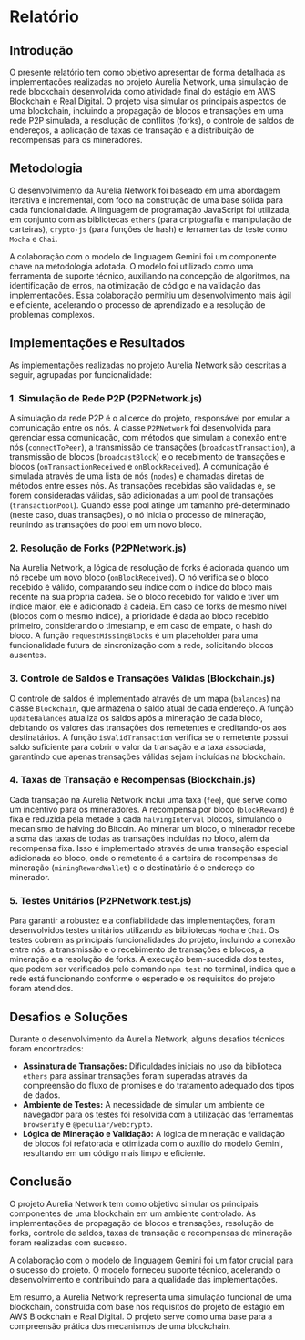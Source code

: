 # Relatório

## Introdução

O presente relatório tem como objetivo apresentar de forma detalhada as implementações realizadas no projeto Aurelia Network, uma simulação de rede blockchain desenvolvida como atividade final do estágio em AWS Blockchain e Real Digital. O projeto visa simular os principais aspectos de uma blockchain, incluindo a propagação de blocos e transações em uma rede P2P simulada, a resolução de conflitos (forks), o controle de saldos de endereços, a aplicação de taxas de transação e a distribuição de recompensas para os mineradores.

## Metodologia

O desenvolvimento da Aurelia Network foi baseado em uma abordagem iterativa e incremental, com foco na construção de uma base sólida para cada funcionalidade. A linguagem de programação JavaScript foi utilizada, em conjunto com as bibliotecas `ethers` (para criptografia e manipulação de carteiras), `crypto-js` (para funções de hash) e ferramentas de teste como `Mocha` e `Chai`.

A colaboração com o modelo de linguagem Gemini foi um componente chave na metodologia adotada. O modelo foi utilizado como uma ferramenta de suporte técnico, auxiliando na concepção de algoritmos, na identificação de erros, na otimização de código e na validação das implementações. Essa colaboração permitiu um desenvolvimento mais ágil e eficiente, acelerando o processo de aprendizado e a resolução de problemas complexos.

## Implementações e Resultados

As implementações realizadas no projeto Aurelia Network são descritas a seguir, agrupadas por funcionalidade:

### 1. Simulação de Rede P2P (P2PNetwork.js)

A simulação da rede P2P é o alicerce do projeto, responsável por emular a comunicação entre os nós. A classe `P2PNetwork` foi desenvolvida para gerenciar essa comunicação, com métodos que simulam a conexão entre nós (`connectToPeer`), a transmissão de transações (`broadcastTransaction`), a transmissão de blocos (`broadcastBlock`) e o recebimento de transações e blocos (`onTransactionReceived` e `onBlockReceived`). A comunicação é simulada através de uma lista de nós (`nodes`) e chamadas diretas de métodos entre esses nós. As transações recebidas são validadas e, se forem consideradas válidas, são adicionadas a um pool de transações (`transactionPool`). Quando esse pool atinge um tamanho pré-determinado (neste caso, duas transações), o nó inicia o processo de mineração, reunindo as transações do pool em um novo bloco.

### 2. Resolução de Forks (P2PNetwork.js)

Na Aurelia Network, a lógica de resolução de forks é acionada quando um nó recebe um novo bloco (`onBlockReceived`). O nó verifica se o bloco recebido é válido, comparando seu índice com o índice do bloco mais recente na sua própria cadeia. Se o bloco recebido for válido e tiver um índice maior, ele é adicionado à cadeia. Em caso de forks de mesmo nível (blocos com o mesmo índice), a prioridade é dada ao bloco recebido primeiro, considerando o timestamp, e em caso de empate, o hash do bloco. A função `requestMissingBlocks` é um placeholder para uma funcionalidade futura de sincronização com a rede, solicitando blocos ausentes.

### 3. Controle de Saldos e Transações Válidas (Blockchain.js)

O controle de saldos é implementado através de um mapa (`balances`) na classe `Blockchain`, que armazena o saldo atual de cada endereço. A função `updateBalances` atualiza os saldos após a mineração de cada bloco, debitando os valores das transações dos remetentes e creditando-os aos destinatários. A função `isValidTransaction` verifica se o remetente possui saldo suficiente para cobrir o valor da transação e a taxa associada, garantindo que apenas transações válidas sejam incluídas na blockchain.

### 4. Taxas de Transação e Recompensas (Blockchain.js)

Cada transação na Aurelia Network inclui uma taxa (`fee`), que serve como um incentivo para os mineradores. A recompensa por bloco (`blockReward`) é fixa e reduzida pela metade a cada `halvingInterval` blocos, simulando o mecanismo de halving do Bitcoin. Ao minerar um bloco, o minerador recebe a soma das taxas de todas as transações incluídas no bloco, além da recompensa fixa. Isso é implementado através de uma transação especial adicionada ao bloco, onde o remetente é a carteira de recompensas de mineração (`miningRewardWallet`) e o destinatário é o endereço do minerador.

### 5. Testes Unitários (P2PNetwork.test.js)

Para garantir a robustez e a confiabilidade das implementações, foram desenvolvidos testes unitários utilizando as bibliotecas `Mocha` e `Chai`. Os testes cobrem as principais funcionalidades do projeto, incluindo a conexão entre nós, a transmissão e o recebimento de transações e blocos, a mineração e a resolução de forks. A execução bem-sucedida dos testes, que podem ser verificados pelo comando `npm test` no terminal, indica que a rede está funcionando conforme o esperado e os requisitos do projeto foram atendidos.

## Desafios e Soluções

Durante o desenvolvimento da Aurelia Network, alguns desafios técnicos foram encontrados:

*   **Assinatura de Transações:** Dificuldades iniciais no uso da biblioteca `ethers` para assinar transações foram superadas através da compreensão do fluxo de promises e do tratamento adequado dos tipos de dados.
*   **Ambiente de Testes:** A necessidade de simular um ambiente de navegador para os testes foi resolvida com a utilização das ferramentas `browserify` e `@peculiar/webcrypto`.
*   **Lógica de Mineração e Validação:** A lógica de mineração e validação de blocos foi refatorada e otimizada com o auxílio do modelo Gemini, resultando em um código mais limpo e eficiente.

## Conclusão

O projeto Aurelia Network tem como objetivo simular os principais componentes de uma blockchain em um ambiente controlado. As implementações de propagação de blocos e transações, resolução de forks, controle de saldos, taxas de transação e recompensas de mineração foram realizadas com sucesso.

A colaboração com o modelo de linguagem Gemini foi um fator crucial para o sucesso do projeto. O modelo forneceu suporte técnico, acelerando o desenvolvimento e contribuindo para a qualidade das implementações.

Em resumo, a Aurelia Network representa uma simulação funcional de uma blockchain, construída com base nos requisitos do projeto de estágio em AWS Blockchain e Real Digital. O projeto serve como uma base para a compreensão prática dos mecanismos de uma blockchain.
